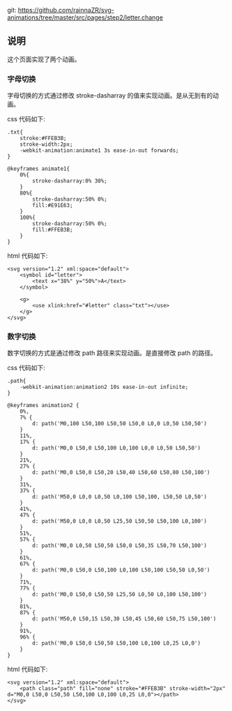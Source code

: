 git: https://github.com/rainnaZR/svg-animations/tree/master/src/pages/step2/letter.change

## 说明

这个页面实现了两个动画。


### 字母切换

字母切换的方式通过修改 stroke-dasharray 的值来实现动画。是从无到有的动画。

css 代码如下:

```
.txt{
    stroke:#FFEB3B;
    stroke-width:2px;
    -webkit-animation:animate1 3s ease-in-out forwards;
}
        
@keyframes animate1{
    0%{
        stroke-dasharray:0% 30%;
    }
    80%{
        stroke-dasharray:50% 0%;
        fill:#E91E63;
    }
    100%{
        stroke-dasharray:50% 0%;
        fill:#FFEB3B;
    }
}
```

html 代码如下:
```
<svg version="1.2" xml:space="default">
    <symbol id="letter">
        <text x="38%" y="50%">A</text>
    </symbol>

    <g>
        <use xlink:href="#letter" class="txt"></use>
    </g>
</svg>
```


### 数字切换

数字切换的方式是通过修改 path 路径来实现动画。是直接修改 path 的路径。

css 代码如下:
```
.path{
    -webkit-animation:animation2 10s ease-in-out infinite;
}
        
@keyframes animation2 {
    0%,
    7% {
        d: path('M0,100 L50,100 L50,50 L50,0 L0,0 L0,50 L50,50')
    }
    11%,
    17% {
        d: path('M0,0 L50,0 L50,100 L0,100 L0,0 L0,50 L50,50')
    }
    21%,
    27% {
        d: path('M0,0 L50,0 L50,20 L50,40 L50,60 L50,80 L50,100')
    }
    31%,
    37% {
        d: path('M50,0 L0,0 L0,50 L0,100 L50,100, L50,50 L0,50')
    }
    41%,
    47% {
        d: path('M50,0 L0,0 L0,50 L25,50 L50,50 L50,100 L0,100')
    }
    51%,
    57% {
        d: path('M0,0 L0,50 L50,50 L50,0 L50,35 L50,70 L50,100')
    }
    61%,
    67% {
        d: path('M0,0 L50,0 L50,100 L0,100 L50,100 L50,50 L0,50')
    }
    71%,
    77% {
        d: path('M0,0 L50,0 L50,50 L25,50 L0,50 L0,100 L50,100')
    }
    81%,
    87% {
        d: path('M50,0 L50,15 L50,30 L50,45 L50,60 L50,75 L50,100')
    }
    91%,
    96% {
        d: path('M0,0 L50,0 L50,50 L50,100 L0,100 L0,25 L0,0')
    }
}
```

html 代码如下:

```
<svg version="1.2" xml:space="default">
    <path class="path" fill="none" stroke="#FFEB3B" stroke-width="2px" d="M0,0 L50,0 L50,50 L50,100 L0,100 L0,25 L0,0"></path>
</svg>
```